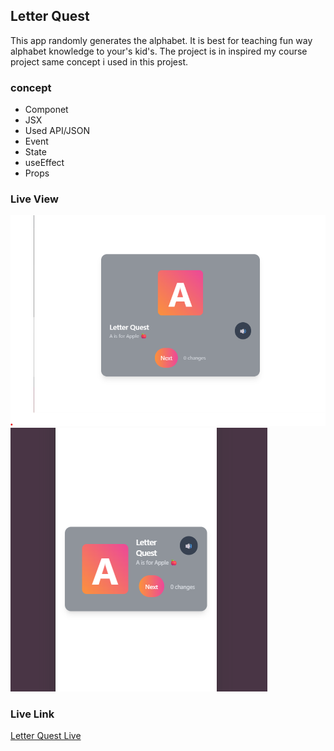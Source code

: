 ## Letter Quest

This app randomly generates the alphabet. It is best for teaching fun way alphabet knowledge to your's kid's. The project is in inspired my course project same concept i used in this projest.

### concept

- Componet
- JSX
- Used API/JSON
- Event
- State
- useEffect
- Props

### Live View

![Letter Quest Computer View](./public/logo.png/app-computer-view.png)
![Letter Quest Mobile View](./public/logo.png/app-mobile-view.png)

### Live Link

[Letter Quest Live]()
